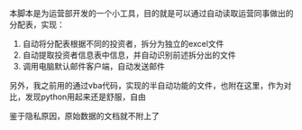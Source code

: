 本脚本是为运营部开发的一个小工具，目的就是可以通过自动读取运营同事做出的分配表，实现：

1. 自动将分配表根据不同的投资者，拆分为独立的excel文件
2. 自动提取投资者信息表中信息，并自动识别前述拆分出的文件
3. 调用电脑默认邮件客户端，自动发送邮件



另外，我之前用的通过vba代码，实现的半自动功能的文件，也附在这里，作为对比，发现python用起来还是舒服，自由



鉴于隐私原因，原始数据的文档就不附上了
